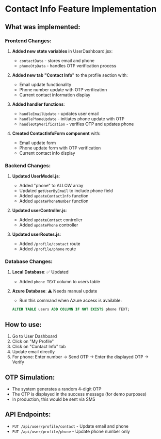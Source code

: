 # Contact Info Feature Implementation

## What was implemented:

### Frontend Changes:
1. **Added new state variables** in UserDashboard.jsx:
   - `contactData` - stores email and phone
   - `phoneOtpData` - handles OTP verification process

2. **Added new tab "Contact Info"** to the profile section with:
   - Email update functionality
   - Phone number update with OTP verification
   - Current contact information display

3. **Added handler functions**:
   - `handleEmailUpdate` - updates user email
   - `handlePhoneUpdate` - initiates phone update with OTP
   - `handleOtpVerification` - verifies OTP and updates phone

4. **Created ContactInfoForm component** with:
   - Email update form
   - Phone update form with OTP verification
   - Current contact info display

### Backend Changes:
1. **Updated UserModel.js**:
   - Added "phone" to ALLOW array
   - Updated `getUserByEmail` to include phone field
   - Added `updateContactInfo` function
   - Added `updatePhoneNumber` function

2. **Updated userController.js**:
   - Added `updateContact` controller
   - Added `updatePhone` controller

3. **Updated userRoutes.js**:
   - Added `/profile/contact` route
   - Added `/profile/phone` route

### Database Changes:
1. **Local Database**: ✅ Updated
   - Added `phone TEXT` column to users table

2. **Azure Database**: ⚠️ Needs manual update
   - Run this command when Azure access is available:
   ```sql
   ALTER TABLE users ADD COLUMN IF NOT EXISTS phone TEXT;
   ```

## How to use:
1. Go to User Dashboard
2. Click on "My Profile"
3. Click on "Contact Info" tab
4. Update email directly
5. For phone: Enter number → Send OTP → Enter the displayed OTP → Verify

## OTP Simulation:
- The system generates a random 4-digit OTP
- The OTP is displayed in the success message (for demo purposes)
- In production, this would be sent via SMS

## API Endpoints:
- `PUT /api/user/profile/contact` - Update email and phone
- `PUT /api/user/profile/phone` - Update phone number only